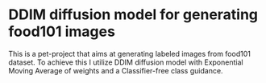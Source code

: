 # DDIM diffusion model for generating food101 images
This is a pet-project that aims at generating labeled images from food101 dataset. To achieve this I utilize DDIM diffusion model with Exponential Moving Average of weights and a Classifier-free class guidance.  
